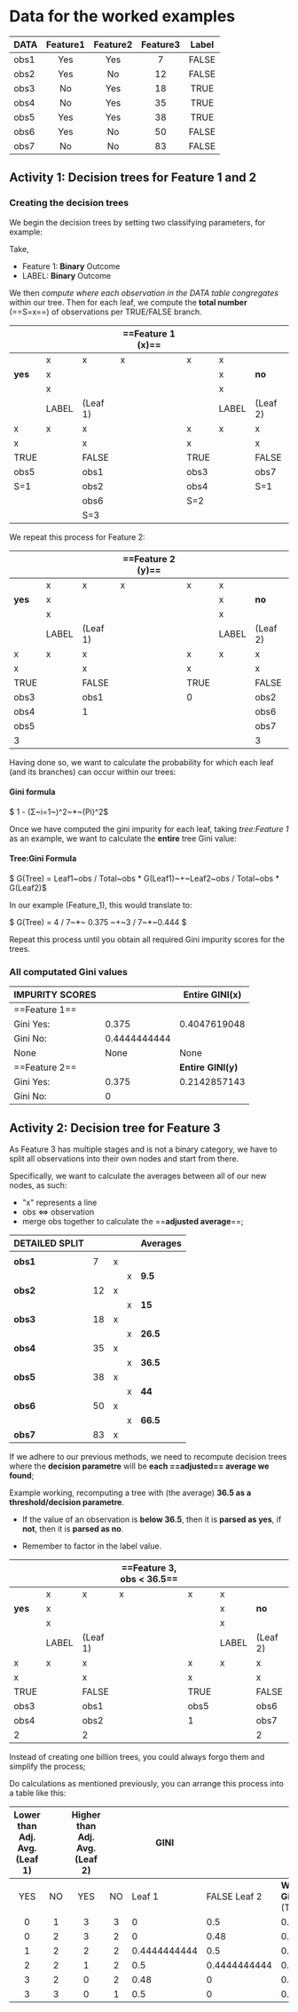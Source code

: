 # Data for the worked examples

| DATA | Feature1 | Feature2 | Feature3 | Label |
| ----- | :---: | :---: | :---: | :---: |
| obs1 | Yes | Yes | 7 | FALSE |
| obs2 | Yes | No | 12 | FALSE |
| obs3 | No | Yes | 18 | TRUE |
| obs4 | No | Yes | 35 | TRUE |
| obs5 | Yes | Yes | 38 | TRUE |
| obs6 | Yes | No | 50 | FALSE |
| obs7 | No | No | 83 | FALSE |

## Activity 1: Decision trees for Feature 1 and 2

### Creating the decision trees

We begin the decision trees by setting two classifying parameters, for example:

Take,

- Feature 1: **Binary** Outcome
- LABEL: **Binary** Outcome

We then *compute where each observation in the DATA table congregates* within our tree. Then for each leaf, we compute the **total number** (==S=x==) of observations per TRUE/FALSE branch.

|  |  |  | ==Feature 1 (x)== |  |  |  |
| ----- | ----- | ----- | ----- | ----- | ----- | ----- |
|  | x | x | x | x | x |  |
| **yes** | x |  |  |  | x | **no** |
|  | x |  |  |  | x |  |
|  | LABEL | (Leaf 1\) |  |  | LABEL | (Leaf 2\) |
| x | x | x |  | x | x | x |
| x |  | x |  | x |  | x |
| TRUE |  | FALSE |  | TRUE |  | FALSE |
| obs5 |  | obs1 |  | obs3 |  | obs7 |
| S=1 |  | obs2 |  | obs4 |  | S=1 |
|  |  | obs6 |  | S=2 |  |  |
|  |  | S=3 |  |  |  |  |

We repeat this process for Feature 2:

|  |  |  | ==Feature 2 (y)== |  |  |  |
| ----- | ----- | ----- | ----- | ----- | ----- | ----- |
|  | x | x | x | x | x |  |
| **yes** | x |  |  |  | x | **no** |
|  | x |  |  |  | x |  |
|  | LABEL | (Leaf 1\) |  |  | LABEL | (Leaf 2\) |
| x | x | x |  | x | x | x |
| x |  | x |  | x |  | x |
| TRUE |  | FALSE |  | TRUE |  | FALSE |
| obs3 |  | obs1 |  | 0 |  | obs2 |
| obs4 |  | 1 |  |  |  | obs6 |
| obs5 |  |  |  |  |  | obs7 |
| 3 |  |  |  |  |  | 3 |

Having done so, we want to calculate the probability for which each leaf (and its branches) can occur within our trees:

#### Gini formula
$ 1 - (Σ~i=1~)^2~*~(Ρi)^2$

Once we have computed the gini impurity for each leaf, taking *tree:Feature 1* as an example, we want to calculate the **entire** tree Gini value:

#### Tree:Gini Formula

$ G(Tree) = Leaf1~obs / Total~obs * G(Leaf1)~+~Leaf2~obs / Total~obs * G(Leaf2)$

In our example (Feature_1), this would translate to:

$ G(Tree) = 4 / 7~*~ 0.375 ~+~3 / 7~*~0.444 $

Repeat this process until you obtain all required Gini impurity scores for the trees.

### All computated Gini values

| IMPURITY SCORES | | Entire GINI(x) |
| ----- | ----- | ----- |
| ==Feature 1== |  |  |
| Gini Yes: | 0.375 | 0.4047619048 |
| Gini No: | 0.4444444444 |  |
| None | None | None |
| ==Feature 2== |  | **Entire GINI(y)** |
| Gini Yes: | 0.375 | 0.2142857143 |
| Gini No: | 0 |  |

## Activity 2: Decision tree for Feature 3

As Feature 3 has multiple stages and is not a binary category, we have to split all observations into their own nodes and start from there.

Specifically, we want to calculate the averages between all of our new nodes, as such:

- "x" represents a line
- obs <=> observation
- merge obs together to calculate the ==**adjusted average**==;

| DETAILED SPLIT |  |  |  | Averages |
| ----- | ----- | ----- | ----- | ----- |
|  |  |  |  |  |
| **obs1** | 7 | x |  |  |
|  |  |  | x | **9.5** |
| **obs2** | 12 | x |  |  |
|  |  |  | x | **15** |
| **obs3** | 18 | x |  |  |
|  |  |  | x | **26.5** |
| **obs4** | 35 | x |  |  |
|  |  |  | x | **36.5** |
| **obs5** | 38 | x |  |  |
|  |  |  | x | **44** |
| **obs6** | 50 | x |  |  |
|  |  |  | x | **66.5** |
| **obs7** | 83 | x |  |  |

If we adhere to our previous methods, we need to recompute decision trees where the **decision parametre** will be **each ==adjusted== average we found**;

Example working, recomputing a tree with (the average) **36.5 as a threshold/decision parametre**.

- If the value of an observation is **below 36.5**, then it is **parsed as yes**, if **not**, then it is **parsed as no**.

- Remember to factor in the label value.

|  |  |  | ==Feature 3, obs \< 36.5== |  |  |  |
| ----- | ----- | ----- | ----- | ----- | ----- | ----- |
|  | x | x | x | x | x |  |
| **yes** | x |  |  |  | x | **no** |
|  | x |  |  |  | x |  |
|  | LABEL | (Leaf 1\) |  |  | LABEL | (Leaf 2\) |
| x | x | x |  | x | x | x |
| x |  | x |  | x |  | x |
| TRUE |  | FALSE |  | TRUE |  | FALSE |
| obs3 |  | obs1 |  | obs5 |  | obs6 |
| obs4 |  | obs2 |  | 1 |  | obs7 |
| 2 |  | 2 |  |  |  | 2 |

Instead of creating one billion trees, you could always forgo them and simplify the process;

Do calculations as mentioned previously, you can arrange this process into a table like this:

| Lower than Adj. Avg. (Leaf 1) |  | Higher than Adj. Avg. (Leaf 2) |  | GINI |  |  |
| :---: | :---: | :---: | :---: | ----- | ----- | ----- |
| YES | NO | YES | NO | Leaf 1 | FALSE Leaf 2 | **Weighted Gini** (TREE) |
| 0 | 1 | 3 | 3 | 0 | 0.5 | 0.4286 |
| 0 | 2 | 3 | 2 | 0 | 0.48 | 0.3429 |
| 1 | 2 | 2 | 2 | 0.4444444444 | 0.5 | 0.4762 |
| 2 | 2 | 1 | 2 | 0.5 | 0.4444444444 | 0.4762 |
| 3 | 2 | 0 | 2 | 0.48 | 0 | 0.3429 |
| 3 | 3 | 0 | 1 | 0.5 | 0 | 0.4286 |

